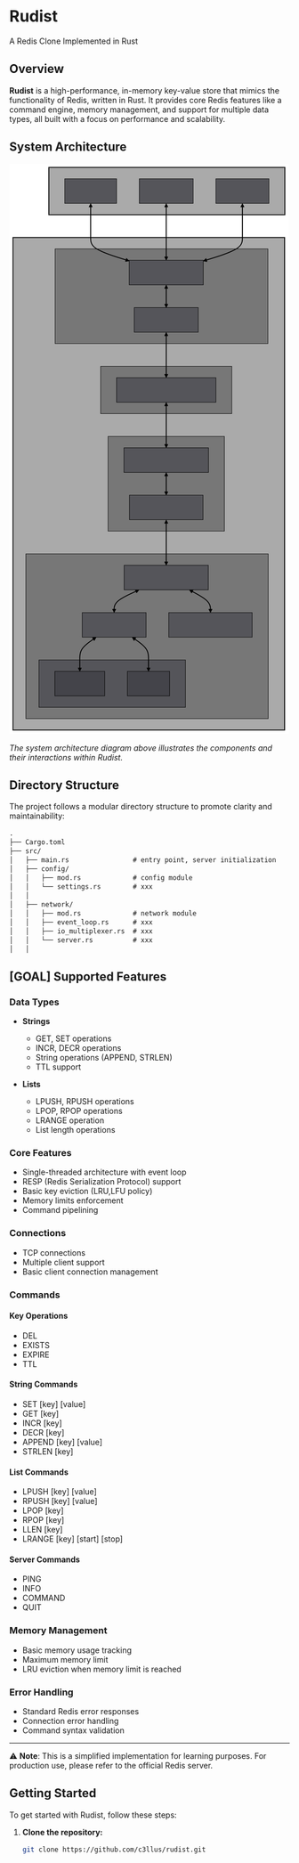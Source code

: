 # Rudist
A Redis Clone Implemented in Rust

## Overview
**Rudist** is a high-performance, in-memory key-value store that mimics the functionality of Redis, written in Rust. It provides core Redis features like a command engine, memory management, and support for multiple data types, all built with a focus on performance and scalability.

## System Architecture

![System Graph](./misc/system-architecture.svg)

*The system architecture diagram above illustrates the components and their interactions within Rudist.*

## Directory Structure

The project follows a modular directory structure to promote clarity and maintainability:

    .
    ├── Cargo.toml
    ├── src/
    │   ├── main.rs                # entry point, server initialization
    │   ├── config/
    │   │   ├── mod.rs             # config module
    │   │   └── settings.rs        # xxx
    │   │
    │   ├── network/
    │   │   ├── mod.rs             # network module
    │   │   ├── event_loop.rs      # xxx
    │   │   ├── io_multiplexer.rs  # xxx
    │   │   └── server.rs          # xxx
    │   │


## [GOAL] Supported Features

### Data Types
- **Strings**
  - GET, SET operations
  - INCR, DECR operations
  - String operations (APPEND, STRLEN)
  - TTL support

- **Lists**
  - LPUSH, RPUSH operations
  - LPOP, RPOP operations
  - LRANGE operation
  - List length operations

### Core Features
- Single-threaded architecture with event loop
- RESP (Redis Serialization Protocol) support
- Basic key eviction (LRU,LFU policy)
- Memory limits enforcement
- Command pipelining

### Connections
- TCP connections
- Multiple client support
- Basic client connection management

### Commands
#### Key Operations
- DEL
- EXISTS
- EXPIRE
- TTL

#### String Commands
- SET [key] [value]
- GET [key]
- INCR [key]
- DECR [key]
- APPEND [key] [value]
- STRLEN [key]

#### List Commands
- LPUSH [key] [value]
- RPUSH [key] [value]
- LPOP [key]
- RPOP [key]
- LLEN [key]
- LRANGE [key] [start] [stop]

#### Server Commands
- PING
- INFO
- COMMAND
- QUIT

### Memory Management
- Basic memory usage tracking
- Maximum memory limit
- LRU eviction when memory limit is reached

### Error Handling
- Standard Redis error responses
- Connection error handling
- Command syntax validation

---
⚠️ **Note**: This is a simplified implementation for learning purposes. For production use, please refer to the official Redis server.

## Getting Started

To get started with Rudist, follow these steps:

1. **Clone the repository:**
   ```bash
   git clone https://github.com/c3llus/rudist.git
